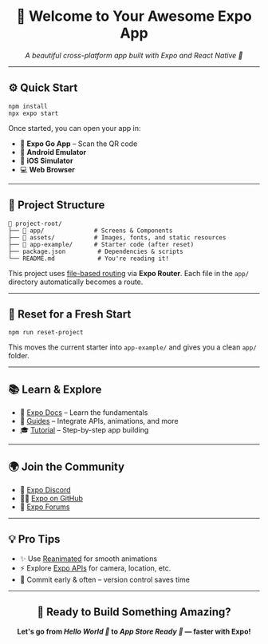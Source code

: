 <h1 align="center">🚀 Welcome to Your Awesome Expo App</h1>
<p align="center">
  <em>A beautiful cross-platform app built with Expo and React Native 💙</em>
</p>

---

<h2>⚙️ Quick Start</h2>

<pre><code>npm install
npx expo start
</code></pre>

<p>Once started, you can open your app in:</p>
<ul>
  <li>📱 <b>Expo Go App</b> – Scan the QR code</li>
  <li>🤖 <b>Android Emulator</b></li>
  <li>🍏 <b>iOS Simulator</b></li>
  <li>💻 <b>Web Browser</b></li>
</ul>

---

<h2>🧠 Project Structure</h2>

<pre><code>📂 project-root/
├── 📁 app/              # Screens & Components
├── 📁 assets/           # Images, fonts, and static resources
├── 📁 app-example/      # Starter code (after reset)
├── package.json         # Dependencies & scripts
└── README.md            # You're reading it!
</code></pre>

<p>This project uses <a href="https://docs.expo.dev/router/introduction/">file-based routing</a> via <b>Expo Router</b>. Each file in the <code>app/</code> directory automatically becomes a route.</p>

---

<h2>🔄 Reset for a Fresh Start</h2>

<pre><code>npm run reset-project</code></pre>

<p>This moves the current starter into <code>app-example/</code> and gives you a clean <code>app/</code> folder.</p>

---

<h2>📚 Learn & Explore</h2>

<ul>
  <li>📘 <a href="https://docs.expo.dev/">Expo Docs</a> – Learn the fundamentals</li>
  <li>🧩 <a href="https://docs.expo.dev/guides/">Guides</a> – Integrate APIs, animations, and more</li>
  <li>🎓 <a href="https://docs.expo.dev/tutorial/introduction/">Tutorial</a> – Step-by-step app building</li>
</ul>

---

<h2>🌍 Join the Community</h2>

<ul>
  <li>💬 <a href="https://chat.expo.dev">Expo Discord</a></li>
  <li>🧑‍💻 <a href="https://github.com/expo/expo">Expo on GitHub</a></li>
  <li>🧠 <a href="https://forums.expo.dev">Expo Forums</a></li>
</ul>

---

<h2>💡 Pro Tips</h2>

<ul>
  <li>✨ Use <a href="https://docs.swmansion.com/react-native-reanimated/">Reanimated</a> for smooth animations</li>
  <li>⚡ Explore <a href="https://docs.expo.dev/versions/latest/sdk/">Expo APIs</a> for camera, location, etc.</li>
  <li>🧭 Commit early & often – version control saves time</li>
</ul>

---

<h2 align="center">🏁 Ready to Build Something Amazing?</h2>

<p align="center">
  <b>Let's go from <em>Hello World 👋</em> to <em>App Store Ready 🚀</em> — faster with Expo!</b>
</p>

